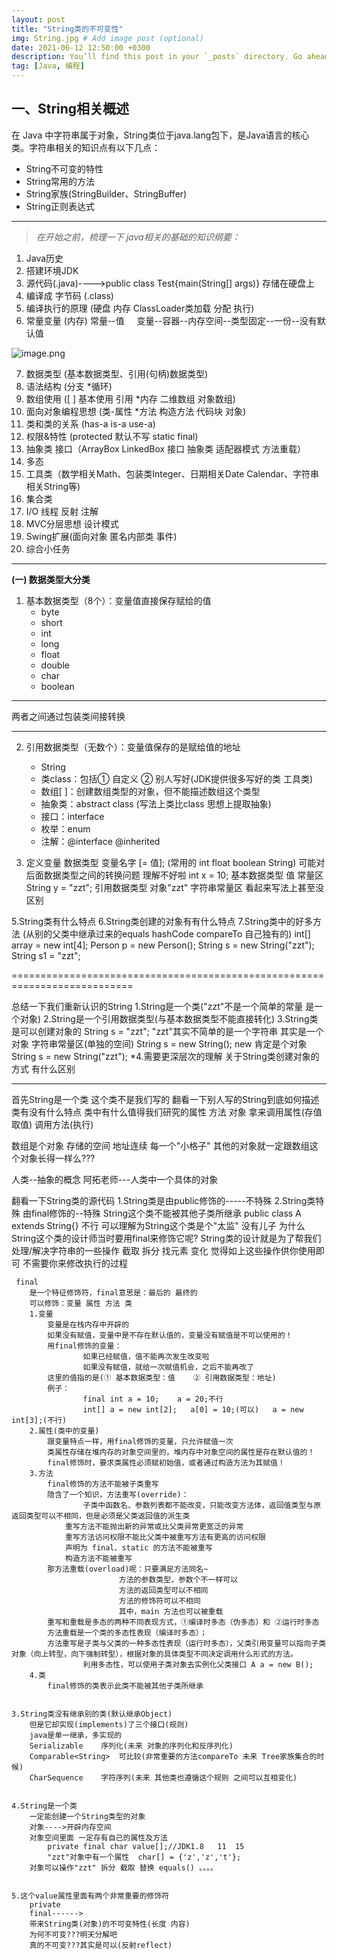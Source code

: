 ```yaml
---
layout: post
title: "String类的不可变性"
img: String.jpg # Add image post (optional)
date: 2021-06-12 12:50:00 +0300
description: You’ll find this post in your `_posts` directory. Go ahead and edit it and re-build the site to see your changes. # Add post description (optional)
tag: [Java, 编程]
---
```


## 一、String相关概述


在 Java 中字符串属于对象，String类位于java.lang包下，是Java语言的核心类。字符串相关的知识点有以下几点：


- String不可变的特性
- String常用的方法
- String家族(StringBuilder、StringBuffer)
- String正则表达式




---

> _在开始之前，梳理一下 java相关的基础的知识纲要：_



1. Java历史
1. 搭建环境JDK
1. 源代码(.java)---->public class Test{main(String[] args)}     存储在硬盘上
1. 编译成   字节码 (.class)
1. 编译执行的原理 (硬盘 内存 ClassLoader类加载 分配 执行)
1. 常量变量 (内存) 常量--值     变量--容器--内存空间--类型固定--一份--没有默认值

![image.png](https://cdn.nlark.com/yuque/0/2021/png/12854861/1616079035614-81b22ed3-bfff-4c7c-8b49-fe787ef239ea.png#align=left&display=inline&height=756&margin=%5Bobject%20Object%5D&name=image.png&originHeight=756&originWidth=1565&size=265183&status=done&style=stroke&width=1565)

7. 数据类型 (基本数据类型、引用(句柄)数据类型)
7. 语法结构 (分支 *循环)
7. 数组使用 ([ ] 基本使用 引用 *内存 二维数组 对象数组)
7. 面向对象编程思想 (类-属性 *方法 构造方法 代码块 对象)
7. 类和类的关系 (has-a is-a use-a)
7. 权限&特性 (protected 默认不写 static final)
7. 抽象类 接口（ArrayBox LinkedBox 接口 抽象类 适配器模式 方法重载）
7. 多态
7. 工具类（数学相关Math、包装类Integer、日期相关Date Calendar、字符串相关String等)
7. 集合类
7. I/O 线程 反射 注解
7. MVC分层思想 设计模式
7. Swing扩展(面向对象 匿名内部类 事件)
7. 综合小任务




---

**(一) 数据类型大分类**


1. 基本数据类型（8个）：变量值直接保存赋给的值
   - byte
   - short
   - int
   - long
   - float
   - double
   - char
   - boolean

---

两者之间通过包装类间接转换

---

2. 引用数据类型（无数个）：变量值保存的是赋给值的地址
   - String
   - 类class：包括① 自定义 ② 别人写好(JDK提供很多写好的类 工具类)
   - 数组[ ]：创建数组类型的对象，但不能描述数组这个类型
   - 抽象类：abstract class (写法上类比class 思想上提取抽象)
   - 接口：interface
   - 枚举：enum
   - 注解：@interface  @inherited 



3. 定义变量
数据类型 变量名字 [= 值];
(常用的 int float boolean String)
可能对后面数据类型之间的转换问题 理解不好啦
int x = 10; 基本数据类型 值 常量区
String y = "zzt"; 引用数据类型 对象"zzt" 字符串常量区
看起来写法上甚至没区别



5.String类有什么特点
6.String类创建的对象有有什么特点
7.String类中的好多方法
(从别的父类中继承过来的equals hashCode compareTo 自己独有的)
int[] array = new int[4];
Person p = new Person();
String s = new String("zzt");
String s1 = "zzt";


===========================================================================


总结一下我们重新认识的String
1.String是一个类("zzt"不是一个简单的常量 是一个对象)
2.String是一个引用数据类型(与基本数据类型不能直接转化)
3.String类是可以创建对象的
String s = "zzt"; "zzt"其实不简单的是一个字符串 其实是一个对象 字符串常量区(单独的空间)
String s = new String(); new 肯定是个对象
String s = new String("zzt");
*4.需要更深层次的理解
关于String类创建对象的方式 有什么区别

---

首先String是一个类
这个类不是我们写的
翻看一下别人写的String到底如何描述
类有没有什么特点
类中有什么值得我们研究的属性 方法
对象 拿来调用属性(存值 取值) 调用方法(执行)


数组是个对象 存储的空间 地址连续 每一个"小格子"
其他的对象就一定跟数组这个对象长得一样么???


人类--抽象的概念 阿拓老师---人类中一个具体的对象


翻看一下String类的源代码
1.String类是由public修饰的-----不特殊
2.String类特殊 由final修饰的--特殊
String这个类不能被其他子类所继承
public class A extends String{} 不行
可以理解为String这个类是个"太监" 没有儿子
为什么String这个类的设计师当时要用final来修饰它呢?
String类的设计就是为了帮我们处理/解决字符串的一些操作
截取 拆分 找元素 变化
觉得如上这些操作供你使用即可 不需要你来修改执行的过程


```
 final
    是一个特征修饰符，final意思是：最后的 最终的
    可以修饰：变量 属性 方法 类
    1.变量 
        变量是在栈内存中开辟的
        如果没有赋值，变量中是不存在默认值的，变量没有赋值是不可以使用的！
        用final修饰的变量：
       			如果已经赋值，值不能再次发生改变啦
        		如果没有赋值，就给一次赋值机会，之后不能再改了
        这里的值指的是(① 基本数据类型：值    ② 引用数据类型：地址)
        例子：
        		final int a = 10;	 a = 20;不行
        		int[] a = new int[2]; 	a[0] = 10;(可以)   a = new int[3];(不行)
    2.属性(类中的变量)
        跟变量特点一样，用final修饰的变量，只允许赋值一次
        类属性存储在堆内存的对象空间里的，堆内存中对象空间的属性是存在默认值的！
        final修饰时，要求类属性必须赋初始值，或者通过构造方法为其赋值！
    3.方法 
        final修饰的方法不能被子类重写
        隐含了一个知识，方法重写(override)：
        		子类中函数名、参数列表都不能改变，只能改变方法体，返回值类型与原返回类型可以不相同，但是必须是父类返回值的派生类
            重写方法不能抛出新的异常或比父类异常更宽泛的异常
            重写方法访问权限不能比父类中被重写方法有更高的访问权限
            声明为 final、static 的方法不能被重写
            构造方法不能被重写
        那方法重载(overload)呢：只要满足方法同名~
						方法的参数类型，参数个不一样可以
						方法的返回类型可以不相同
						方法的修饰符可以不相同
						其中，main 方法也可以被重载
        重写和重载是多态的两种不同表现方式，①编译时多态（伪多态）和 ②运行时多态
        方法重载是一个类的多态性表现（编译时多态）；
        方法重写是子类与父类的一种多态性表现（运行时多态），父类引用变量可以指向子类对象（向上转型，向下强制转型），根据对象的具体类型不同决定调用什么形式的方法。
        		利用多态性，可以使用子类对象去实例化父类接口 A a = new B();
    4.类
        final修饰的类表示此类不能被其他子类所继承


3.String类没有继承别的类(默认继承Object)
    但是它却实现(implements)了三个接口(规则)
    java是单一继承，多实现的
    Serializable	序列化(未来 对象的序列化和反序列化)
    Comparable<String>	可比较(非常重要的方法compareTo 未来 Tree家族集合的时候)
    CharSequence	字符序列(未来 其他类也遵循这个规则 之间可以互相变化)


4.String是一个类
    一定能创建一个String类型的对象
    对象---->开辟内存空间
    对象空间里面 一定存有自己的属性及方法
        private final char value[];//JDK1.8   11  15
        "zzt"对象中有一个属性  char[] = {'z','z','t'};
    对象可以操作"zzt"	拆分 截取 替换 equals() 。。。。


5.这个value属性里面有两个非常重要的修饰符
    private
    final------>
    带来String类(对象)的不可变特性(长度 内容)
    为何不可变???明天分解吧
    真的不可变???其实是可以(反射reflect)
```


